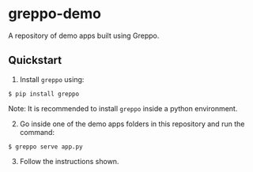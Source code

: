# greppo-demo

A repository of demo apps built using Greppo. 

## Quickstart

1. Install `greppo` using:

```shell
$ pip install greppo
```
Note: It is recommended to install `greppo` inside a python environment.

2. Go inside one of the demo apps folders in this repository and run the command:

```shell
$ greppo serve app.py
```

3. Follow the instructions shown.